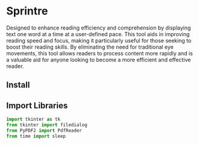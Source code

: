 # Sprintre

Designed to enhance reading efficiency and comprehension by displaying text one word at a time at a user-defined pace. This tool aids in improving reading speed and focus, making it particularly useful for those seeking to boost their reading skills. By eliminating the need for traditional eye movements, this tool allows readers to process content more rapidly and is a valuable aid for anyone looking to become a more efficient and effective reader.

## Install



## Import Libraries

```python 
import tkinter as tk
from tkinter import filedialog
from PyPDF2 import PdfReader
from time import sleep
```
